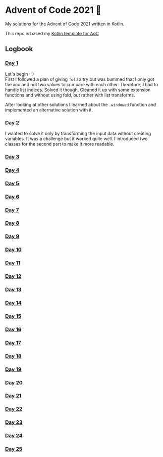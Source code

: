 # Advent of Code 2021 🎄
My solutions for the Advent of Code 2021 written in Kotlin.

This repo is based my [Kotlin template for AoC](https://github.com/henningBunk/advent-of-code-kotlin-template)

## Logbook
###  [Day 1](https://github.com/henningBunk/advent-of-code-2021/blob/main/app/src/main/kotlin/day01/Day01.kt)
Let's begin :-)  
First I followed a plan of giving `fold` a try but was bummed that I only got the acc and not two values to compare with each other. Therefore, I had to handle list indices. Solved it though. Cleaned it up with some extension functions and without using fold, but rather with list transforms.

After looking at other solutions I learned about the `.windowed` function and implemented an alternative solution with it. 

###  [Day 2](https://github.com/henningBunk/advent-of-code-2021/blob/main/app/src/main/kotlin/day02/Day02.kt)
I wanted to solve it only by transforming the input data without creating variables. It was a challenge but it worked quite well. I introduced two classes for the second part to make it more readable.

###  [Day 3](https://github.com/henningBunk/advent-of-code-2021/blob/main/app/src/main/kotlin/day03/Day03.kt)
###  [Day 4](https://github.com/henningBunk/advent-of-code-2021/blob/main/app/src/main/kotlin/day04/Day04.kt)
###  [Day 5](https://github.com/henningBunk/advent-of-code-2021/blob/main/app/src/main/kotlin/day05/Day05.kt)
###  [Day 6](https://github.com/henningBunk/advent-of-code-2021/blob/main/app/src/main/kotlin/day06/Day06.kt)
###  [Day 7](https://github.com/henningBunk/advent-of-code-2021/blob/main/app/src/main/kotlin/day07/Day07.kt)
###  [Day 8](https://github.com/henningBunk/advent-of-code-2021/blob/main/app/src/main/kotlin/day08/Day08.kt)
###  [Day 9](https://github.com/henningBunk/advent-of-code-2021/blob/main/app/src/main/kotlin/day09/Day09.kt)
###  [Day 10](https://github.com/henningBunk/advent-of-code-2021/blob/main/app/src/main/kotlin/day10/Day10.kt)
###  [Day 11](https://github.com/henningBunk/advent-of-code-2021/blob/main/app/src/main/kotlin/day11/Day11.kt)
###  [Day 12](https://github.com/henningBunk/advent-of-code-2021/blob/main/app/src/main/kotlin/day12/Day12.kt)
###  [Day 13](https://github.com/henningBunk/advent-of-code-2021/blob/main/app/src/main/kotlin/day13/Day13.kt)
###  [Day 14](https://github.com/henningBunk/advent-of-code-2021/blob/main/app/src/main/kotlin/day14/Day14.kt)
###  [Day 15](https://github.com/henningBunk/advent-of-code-2021/blob/main/app/src/main/kotlin/day15/Day15.kt)
###  [Day 16](https://github.com/henningBunk/advent-of-code-2021/blob/main/app/src/main/kotlin/day16/Day16.kt)
###  [Day 17](https://github.com/henningBunk/advent-of-code-2021/blob/main/app/src/main/kotlin/day17/Day17.kt)
###  [Day 18](https://github.com/henningBunk/advent-of-code-2021/blob/main/app/src/main/kotlin/day18/Day18.kt)
###  [Day 19](https://github.com/henningBunk/advent-of-code-2021/blob/main/app/src/main/kotlin/day19/Day19.kt)
###  [Day 20](https://github.com/henningBunk/advent-of-code-2021/blob/main/app/src/main/kotlin/day20/Day20.kt)
###  [Day 21](https://github.com/henningBunk/advent-of-code-2021/blob/main/app/src/main/kotlin/day21/Day21.kt)
###  [Day 22](https://github.com/henningBunk/advent-of-code-2021/blob/main/app/src/main/kotlin/day22/Day22.kt)
###  [Day 23](https://github.com/henningBunk/advent-of-code-2021/blob/main/app/src/main/kotlin/day23/Day23.kt)
###  [Day 24](https://github.com/henningBunk/advent-of-code-2021/blob/main/app/src/main/kotlin/day24/Day24.kt)
###  [Day 25](https://github.com/henningBunk/advent-of-code-2021/blob/main/app/src/main/kotlin/day25/Day25.kt)



